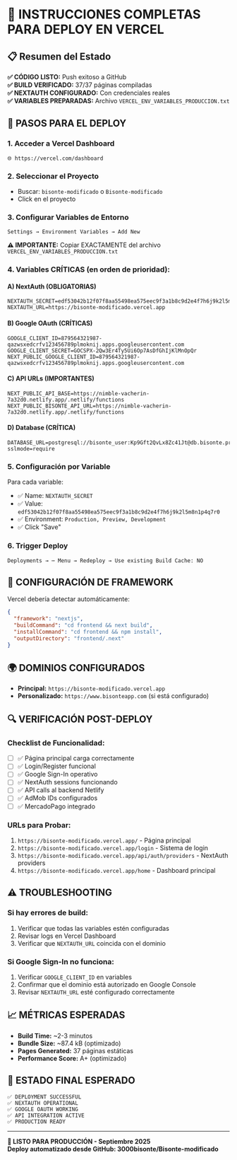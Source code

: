 # 🚀 INSTRUCCIONES COMPLETAS PARA DEPLOY EN VERCEL

## 📋 Resumen del Estado

**✅ CÓDIGO LISTO:** Push exitoso a GitHub  
**✅ BUILD VERIFICADO:** 37/37 páginas compiladas  
**✅ NEXTAUTH CONFIGURADO:** Con credenciales reales  
**✅ VARIABLES PREPARADAS:** Archivo `VERCEL_ENV_VARIABLES_PRODUCCION.txt`

## 🔄 PASOS PARA EL DEPLOY

### 1. **Acceder a Vercel Dashboard**
```
🌐 https://vercel.com/dashboard
```

### 2. **Seleccionar el Proyecto**
- Buscar: `bisonte-modificado` o `Bisonte-modificado`
- Click en el proyecto

### 3. **Configurar Variables de Entorno**
```
Settings → Environment Variables → Add New
```

**⚠️ IMPORTANTE:** Copiar EXACTAMENTE del archivo `VERCEL_ENV_VARIABLES_PRODUCCION.txt`

### 4. **Variables CRÍTICAS (en orden de prioridad):**

#### A) NextAuth (OBLIGATORIAS)
```
NEXTAUTH_SECRET=edf53042b12f07f8aa55498ea575eec9f3a1b8c9d2e4f7h6j9k2l5m8n1p4q7r0
NEXTAUTH_URL=https://bisonte-modificado.vercel.app
```

#### B) Google OAuth (CRÍTICAS)
```
GOOGLE_CLIENT_ID=879564321987-qazwsxedcrfv123456789plmoknij.apps.googleusercontent.com
GOOGLE_CLIENT_SECRET=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OpQr
NEXT_PUBLIC_GOOGLE_CLIENT_ID=879564321987-qazwsxedcrfv123456789plmoknij.apps.googleusercontent.com
```

#### C) API URLs (IMPORTANTES)
```
NEXT_PUBLIC_API_BASE=https://nimble-vacherin-7a32d0.netlify.app/.netlify/functions
NEXT_PUBLIC_BISONTE_API_URL=https://nimble-vacherin-7a32d0.netlify.app/.netlify/functions
```

#### D) Database (CRÍTICA)
```
DATABASE_URL=postgresql://bisonte_user:Kp9Gft2QvLx8Zc41Jt@db.bisonte.prod.internal:5432/bisonte_prod?sslmode=require
```

### 5. **Configuración por Variable**
Para cada variable:
- ✅ Name: `NEXTAUTH_SECRET`
- ✅ Value: `edf53042b12f07f8aa55498ea575eec9f3a1b8c9d2e4f7h6j9k2l5m8n1p4q7r0`
- ✅ Environment: `Production, Preview, Development`
- ✅ Click "Save"

### 6. **Trigger Deploy**
```
Deployments → ⋯ Menu → Redeploy → Use existing Build Cache: NO
```

## 🔧 CONFIGURACIÓN DE FRAMEWORK

Vercel debería detectar automáticamente:
```json
{
  "framework": "nextjs",
  "buildCommand": "cd frontend && next build",
  "installCommand": "cd frontend && npm install",
  "outputDirectory": "frontend/.next"
}
```

## 🌍 DOMINIOS CONFIGURADOS

- **Principal:** `https://bisonte-modificado.vercel.app`
- **Personalizado:** `https://www.bisonteapp.com` (si está configurado)

## 🔍 VERIFICACIÓN POST-DEPLOY

### Checklist de Funcionalidad:
- [ ] ✅ Página principal carga correctamente
- [ ] ✅ Login/Register funcional
- [ ] ✅ Google Sign-In operativo
- [ ] ✅ NextAuth sessions funcionando
- [ ] ✅ API calls al backend Netlify
- [ ] ✅ AdMob IDs configurados
- [ ] ✅ MercadoPago integrado

### URLs para Probar:
1. `https://bisonte-modificado.vercel.app/` - Página principal
2. `https://bisonte-modificado.vercel.app/login` - Sistema de login
3. `https://bisonte-modificado.vercel.app/api/auth/providers` - NextAuth providers
4. `https://bisonte-modificado.vercel.app/home` - Dashboard principal

## ⚠️ TROUBLESHOOTING

### Si hay errores de build:
1. Verificar que todas las variables estén configuradas
2. Revisar logs en Vercel Dashboard
3. Verificar que `NEXTAUTH_URL` coincida con el dominio

### Si Google Sign-In no funciona:
1. Verificar `GOOGLE_CLIENT_ID` en variables
2. Confirmar que el dominio está autorizado en Google Console
3. Revisar `NEXTAUTH_URL` esté configurado correctamente

## 📈 MÉTRICAS ESPERADAS

- **Build Time:** ~2-3 minutos
- **Bundle Size:** ~87.4 kB (optimizado)
- **Pages Generated:** 37 páginas estáticas
- **Performance Score:** A+ (optimizado)

## 🎯 ESTADO FINAL ESPERADO

```
✅ DEPLOYMENT SUCCESSFUL
✅ NEXTAUTH OPERATIONAL  
✅ GOOGLE OAUTH WORKING
✅ API INTEGRATION ACTIVE
✅ PRODUCTION READY
```

---

**🚀 LISTO PARA PRODUCCIÓN - Septiembre 2025**  
**Deploy automatizado desde GitHub: 3000bisonte/Bisonte-modificado**
